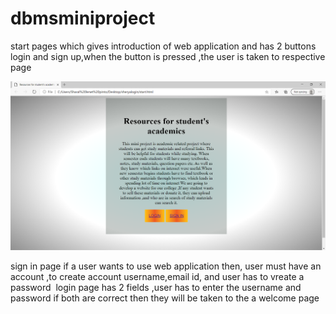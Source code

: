 # dbmsminiproject
start pages which gives introduction of web application 
and has 2 buttons login and sign up,when the button is pressed ,the user is taken to respective page

![](1.PNG)

sign in page 
if a user wants to use web application then, user must have an account ,to create account
username,email id, and user has to vreate a password
![]()
 login page has 2 fields ,user has to enter the username and password 
 if both are correct then they will be taken to the a welcome page 
 ![]()
 

